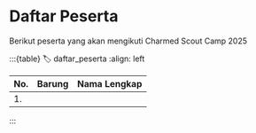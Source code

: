 # Daftar Peserta
Berikut peserta yang akan mengikuti Charmed Scout Camp 2025

:::{table}
:label: daftar_peserta
:align: left

| No. | Barung | Nama Lengkap |
| :-- | :---: | :------- |
| 1. |

:::
